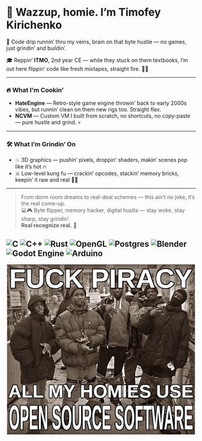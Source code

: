 # 👊 Wazzup, homie. I’m Timofey Kirichenko

💉 Code drip runnin’ thru my veins, brain on that byte hustle — no games, just grindin’ and buildin’.  

🎓 Reppin’ **ITMO**, 2nd year CE — while they stuck on them textbooks, I’m out here flippin’ code like fresh mixtapes, straight fire. 🎤🔥

---

### 🔥 What I'm Cookin'

- **HateEngine** — Retro-style game engine throwin’ back to early 2000s vibes, but runnin’ clean on them new rigs too. Straight flex.  
- **NCVM** — Custom VM I built from scratch, no shortcuts, no copy-paste — pure hustle and grind. 💀

---

### 🛠️ What I’m Grindin’ On

- 💥 3D graphics — pushin’ pixels, droppin’ shaders, makin’ scenes pop like it’s hot 🔥  
- ⚔️ Low-level kung fu — crackin’ opcodes, stackin’ memory bricks, keepin’ it raw and real 🧙‍♂️

---

> From dorm room dreams to real-deal schemes — this ain’t no joke, it’s the real come-up.  
> 💻🎮 Byte flipper, memory hacker, digital hustla — stay woke, stay sharp, stay grindin’.  
> **Real recognize real.** 👑



![C](https://img.shields.io/badge/c-%2300599C.svg?style=flat&logo=c&logoColor=white) ![C++](https://img.shields.io/badge/c++-%2300599C.svg?style=flat&logo=c%2B%2B&logoColor=white) ![Rust](https://img.shields.io/badge/rust-%23000000.svg?style=flat&logo=rust&logoColor=white) ![OpenGL](https://img.shields.io/badge/OpenGL-%23FFFFFF.svg?style=flat&logo=opengl) ![Postgres](https://img.shields.io/badge/postgres-%23316192.svg?style=flat&logo=postgresql&logoColor=white) ![Blender](https://img.shields.io/badge/blender-%23F5792A.svg?style=flat&logo=blender&logoColor=white) ![Godot Engine](https://img.shields.io/badge/GODOT-%23FFFFFF.svg?style=flat&logo=godot-engine) ![Arduino](https://img.shields.io/badge/-Arduino-00979D?style=flat&logo=Arduino&logoColor=white)
---


<!-- Proudly created with GPRM ( https://gprm.itsvg.in ) -->

<p align="center">
    <img src="fck-prcy-homies.PNG" alt="drawing" width="500" style="display: block; margin: 0 auto"/>
</p>
